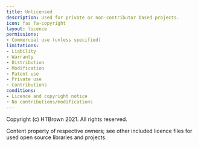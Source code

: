 ```yaml
---
title: Unlicensed
description: Used for private or non-contributor based projects.
icon: fas fa-copyright
layout: licence
permissions:
- Commercial use (unless specified)
limitations:
- Liability
- Warranty
- Distribution
- Modification
- Patent use
- Private use
- Contributions
conditions:
- Licence and copyright notice
- No contributions/modifications
---
```


Copyright (c) HTBrown 2021. All rights reserved.

Content property of respective owners; see other included licence files for used open source libraries and projects.